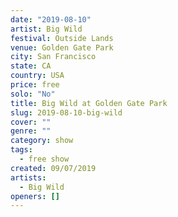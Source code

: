 ```yaml
---
date: "2019-08-10"
artist: Big Wild
festival: Outside Lands
venue: Golden Gate Park
city: San Francisco
state: CA
country: USA
price: free
solo: "No"
title: Big Wild at Golden Gate Park
slug: 2019-08-10-big-wild
cover: ""
genre: ""
category: show
tags:
  - free show
created: 09/07/2019
artists:
  - Big Wild
openers: []
---
```

